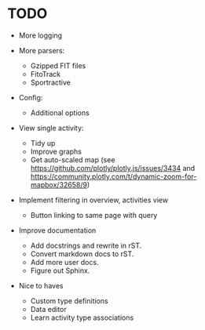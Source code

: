 # TODO

- More logging
  
- More parsers:
  - Gzipped FIT files
  - FitoTrack
  - Sportractive

- Config:
  - Additional options
  
- View single activity:
  - Tidy up
  - Improve graphs
  - Get auto-scaled map (see https://github.com/plotly/plotly.js/issues/3434 and https://community.plotly.com/t/dynamic-zoom-for-mapbox/32658/9)
  
- Implement filtering in overview, activities view
  - Button linking to same page with query

- Improve documentation
  - Add docstrings and rewrite in rST.
  - Convert markdown docs to rST.
  - Add more user docs.
  - Figure out Sphinx.
  
- Nice to haves
  - Custom type definitions
  - Data editor
  - Learn activity type associations